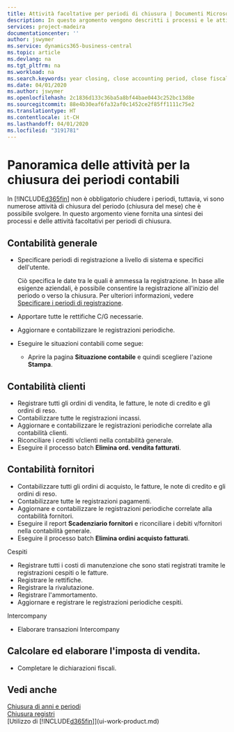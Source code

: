 ```yaml
---
title: Attività facoltative per periodi di chiusura | Documenti Microsoft
description: In questo argomento vengono descritti i processi e le attività facoltativi per la chiusura dei periodi contabili in Business Central.
services: project-madeira
documentationcenter: ''
author: jswymer
ms.service: dynamics365-business-central
ms.topic: article
ms.devlang: na
ms.tgt_pltfrm: na
ms.workload: na
ms.search.keywords: year closing, close accounting period, close fiscal year, aging, creditor payments, vendor payments
ms.date: 04/01/2020
ms.author: jswymer
ms.openlocfilehash: 2c1836d133c36ba5a8bf44bae0443c252bc13d8e
ms.sourcegitcommit: 88e4b30eaf6fa32af0c1452ce2f85ff1111c75e2
ms.translationtype: HT
ms.contentlocale: it-CH
ms.lasthandoff: 04/01/2020
ms.locfileid: "3191781"
---
```

# <a name="overview-of-tasks-to-close-accounting-periods"></a>Panoramica delle attività per la chiusura dei periodi contabili
In [!INCLUDE[d365fin](includes/d365fin_md.md)] non è obbligatorio chiudere i periodi, tuttavia, vi sono numerose attività di chiusura del periodo (chiusura del mese) che è possibile svolgere. In questo argomento viene fornita una sintesi dei processi e delle attività facoltativi per periodi di chiusura.  

## <a name="general-ledger"></a>Contabilità generale
* Specificare periodi di registrazione a livello di sistema e specifici dell'utente.  

    Ciò specifica le date tra le quali è ammessa la registrazione. In base alle esigenze aziendali, è possibile consentire la registrazione all'inizio del periodo o verso la chiusura. Per ulteriori informazioni, vedere [Specificare i periodi di registrazione](finance-how-specify-posting-periods.md).  
* Apportare tutte le rettifiche C/G necessarie.  
* Aggiornare e contabilizzare le registrazioni periodiche.  
  <!--* Process Consolidations-->
* Eseguire le situazioni contabili come segue:  
  * Aprire la pagina **Situazione contabile** e quindi scegliere l'azione **Stampa**.  

## <a name="sales-and-receivables"></a>Contabilità clienti
* Registrare tutti gli ordini di vendita, le fatture, le note di credito e gli ordini di reso.  
* Contabilizzare tutte le registrazioni incassi.  
* Aggiornare e contabilizzare le registrazioni periodiche correlate alla contabilità clienti.  
* Riconciliare i crediti v/clienti nella contabilità generale.  
* Eseguire il processo batch **Elimina ord. vendita fatturati**.  

## <a name="purchases-and-payables"></a>Contabilità fornitori
* Contabilizzare tutti gli ordini di acquisto, le fatture, le note di credito e gli ordini di reso.  
* Contabilizzare tutte le registrazioni pagamenti.  
* Aggiornare e contabilizzare le registrazioni periodiche correlate alla contabilità fornitori.  
* Eseguire il report **Scadenziario fornitori** e riconciliare i debiti v/fornitori nella contabilità generale.  
* Eseguire il processo batch **Elimina ordini acquisto fatturati**.  

Cespiti
* Registrare tutti i costi di manutenzione che sono stati registrati tramite le registrazioni cespiti o le fatture.
* Registrare le rettifiche.
* Registrare la rivalutazione.
* Registrare l'ammortamento.
* Aggiornare e registrare le registrazioni periodiche cespiti.

Intercompany
* Elaborare transazioni Intercompany

## <a name="calculate-and-process-sales-tax"></a>Calcolare ed elaborare l'imposta di vendita.
* Completare le dichiarazioni fiscali.  

## <a name="see-also"></a>Vedi anche
[Chiusura di anni e periodi](year-close-years-periods.md)  
[Chiusura registri](year-close-books.md)  
[Utilizzo di [!INCLUDE[d365fin](includes/d365fin_md.md)]](ui-work-product.md)

